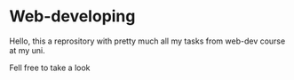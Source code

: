 # Web-developing

Hello, this a reprository with pretty much all my tasks from web-dev course at my uni.

Fell free to take a look
